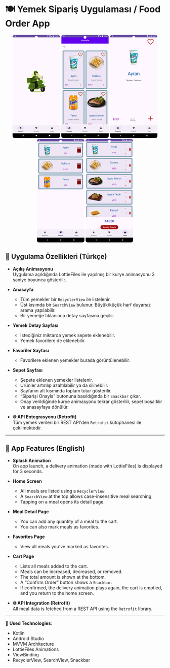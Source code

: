 # 🍽️ Yemek Sipariş Uygulaması / Food Order App
<p align="center">
  <img src="image/ekran1.png" alt="Ekran 1" width="150"/>
  <img src="image/ekran2.png" alt="Ekran 2" width="150"/>
  <img src="image/ekran3.png" alt="Ekran 3" width="150"/>
  <img src="image/ekran4.png" alt="Ekran 4" width="150"/>
  <img src="image/ekran5.png" alt="Ekran 5" width="150"/>
</p>

## 📱 Uygulama Özellikleri (Türkçe)

- **Açılış Animasyonu**  
  Uygulama açıldığında LottieFiles ile yapılmış bir kurye animasyonu 3 saniye boyunca gösterilir.

- **Anasayfa**  
  - Tüm yemekler bir `RecyclerView` ile listelenir.  
  - Üst kısımda bir `SearchView` bulunur. Büyük/küçük harf duyarsız arama yapılabilir.  
  - Bir yemeğe tıklanınca detay sayfasına geçilir.

- **Yemek Detay Sayfası**  
  - İstediğiniz miktarda yemek sepete eklenebilir.  
  - Yemek favorilere de eklenebilir.

- **Favoriler Sayfası**  
  - Favorilere eklenen yemekler burada görüntülenebilir.

- **Sepet Sayfası**  
  - Sepete eklenen yemekler listelenir.  
  - Ürünler artırılıp azaltılabilir ya da silinebilir.  
  - Sayfanın alt kısmında toplam tutar gösterilir.  
  - “Siparişi Onayla” butonuna basıldığında bir `Snackbar` çıkar.  
  - Onay verildiğinde kurye animasyonu tekrar gösterilir, sepet boşaltılır ve anasayfaya dönülür.
- **🌐 API Entegrasyonu (Retrofit)**  
  Tüm yemek verileri bir REST API'den `Retrofit` kütüphanesi ile çekilmektedir.

---

## 📱 App Features (English)

- **Splash Animation**  
  On app launch, a delivery animation (made with LottieFiles) is displayed for 3 seconds.

- **Home Screen**  
  - All meals are listed using a `RecyclerView`.  
  - A `SearchView` at the top allows case-insensitive meal searching.  
  - Tapping on a meal opens its detail page.

- **Meal Detail Page**  
  - You can add any quantity of a meal to the cart.  
  - You can also mark meals as favorites.

- **Favorites Page**  
  - View all meals you’ve marked as favorites.

- **Cart Page**  
  - Lists all meals added to the cart.  
  - Meals can be increased, decreased, or removed.  
  - The total amount is shown at the bottom.  
  - A “Confirm Order” button shows a `Snackbar`.  
  - If confirmed, the delivery animation plays again, the cart is emptied, and you return to the home screen.

- **🌐 API Integration (Retrofit)**  
  All meal data is fetched from a REST API using the `Retrofit` library.
---

🎨 **Used Technologies**:  
- Kotlin  
- Android Studio  
- MVVM Architecture  
- LottieFiles Animations  
- ViewBinding  
- RecyclerView, SearchView, Snackbar

